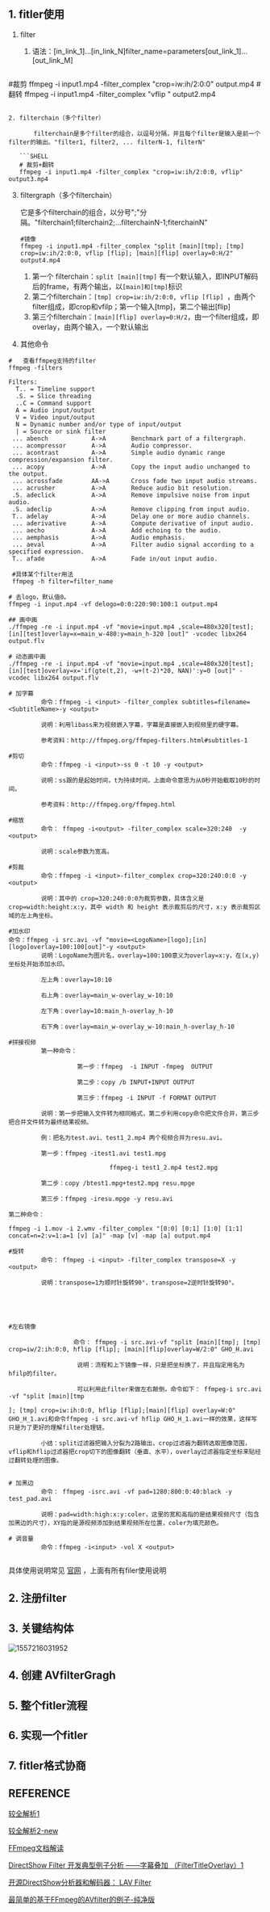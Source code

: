 

## 1. fitler使用

1. filter

   1. 语法：[in_link_1]…[in_link_N]filter_name=parameters[out_link_1]…[out_link_M]

   ```SHELL
#裁剪
   ffmpeg -i input1.mp4 -filter_complex "crop=iw:ih/2:0:0" output.mp4
#翻转
   ffmpeg -i input1.mp4 -filter_complex "vflip " output2.mp4
```
   
2. filterchain（多个filter）

   ​	filterchain是多个filter的组合，以逗号分隔，并且每个filter是输入是前一个filter的输出。"filter1, filter2, ... filterN-1, filterN"

   ```SHELL
   # 裁剪+翻转
   ffmpeg -i input1.mp4 -filter_complex "crop=iw:ih/2:0:0, vflip" output3.mp4
   ```

3. filtergraph（多个filterchain）

   它是多个filterchain的组合，以分号";"分隔。"filterchain1;filterchain2;...filterchainN-1;fiterchainN"

   ```SHELL
   #镜像
   ffmpeg -i input1.mp4 -filter_complex "split [main][tmp]; [tmp] crop=iw:ih/2:0:0, vflip [flip]; [main][flip] overlay=0:H/2" output4.mp4
   ```

   1. 第一个 filterchain：`split [main][tmp]` 有一个默认输入，即INPUT解码后的frame，有两个输出，以`[main]和[tmp]`标识
   2. 第二个filterchain：`[tmp] crop=iw:ih/2:0:0, vflip [flip] `，由两个filter组成，即crop和vfilp；第一个输入[tmp]，第二个输出[flip]
   3. 第三个filterchain：`[main][flip] overlay=0:H/2`，由一个filter组成，即overlay，由两个输入，一个默认输出

4. 其他命令

```shell
#	查看ffmpeg支持的filter
ffmpeg -filters 

Filters:
  T.. = Timeline support	
  .S. = Slice threading		
  ..C = Command support		
  A = Audio input/output
  V = Video input/output
  N = Dynamic number and/or type of input/output
  | = Source or sink filter
 ... abench            A->A       Benchmark part of a filtergraph.
 ... acompressor       A->A       Audio compressor.
 ... acontrast         A->A       Simple audio dynamic range compression/expansion filter.
 ... acopy             A->A       Copy the input audio unchanged to the output.
 ... acrossfade        AA->A      Cross fade two input audio streams.
 ... acrusher          A->A       Reduce audio bit resolution.
 .S. adeclick          A->A       Remove impulsive noise from input audio.
 .S. adeclip           A->A       Remove clipping from input audio.
 T.. adelay            A->A       Delay one or more audio channels.
 ... aderivative       A->A       Compute derivative of input audio.
 ... aecho             A->A       Add echoing to the audio.
 ... aemphasis         A->A       Audio emphasis.
 ... aeval             A->A       Filter audio signal according to a specified expression.
 T.. afade             A->A       Fade in/out input audio.
 
 #具体某个filter用法
 ffmpeg -h filter=filter_name
 
# 去logo，默认值0。
ffmpeg -i input.mp4 -vf delogo=0:0:220:90:100:1 output.mp4

## 画中画
./ffmpeg -re -i input.mp4 -vf "movie=input.mp4 ,scale=480x320[test]; [in][test]overlay=x=main_w-480:y=main_h-320 [out]" -vcodec libx264 output.flv

# 动态画中画
./ffmpeg -re -i input.mp4 -vf "movie=input.mp4 ,scale=480x320[test]; [in][test]overlay=x='if(gte(t,2), -w+(t-2)*20, NAN)':y=0 [out]" -vcodec libx264 output.flv

# 加字幕
         命令：ffmpeg -i <input> -filter_complex subtitles=filename=<SubtitleName>-y <output>

         说明：利用libass来为视频嵌入字幕，字幕是直接嵌入到视频里的硬字幕。

         参考资料：http://ffmpeg.org/ffmpeg-filters.html#subtitles-1

#剪切
         命令：ffmpeg -i <input>-ss 0 -t 10 -y <output>

         说明：ss跟的是起始时间，t为持续时间，上面命令意思为从0秒开始截取10秒的时间。

         参考资料：http://ffmpeg.org/ffmpeg.html

#缩放
         命令： ffmpeg -i<output> -filter_complex scale=320:240  -y <output>

         说明：scale参数为宽高。

#剪裁
         命令：ffmpeg -i <input>-filter_complex crop=320:240:0:0 -y <output>

         说明：其中的 crop=320:240:0:0为裁剪参数，具体含义是 crop=width:height:x:y，其中 width 和 height 表示裁剪后的尺寸，x:y 表示裁剪区域的左上角坐标。

#加水印
命令：ffmpeg -i src.avi -vf "movie=<LogoName>[logo];[in][logo]overlay=100:100[out]"-y <output>
         说明：LogoName为图片名，overlay=100:100意义为overlay=x:y，在(x,y)坐标处开始添加水印。

         左上角：overlay=10:10 

         右上角：overlay=main_w-overlay_w-10:10

         左下角：overlay=10:main_h-overlay_h-10 

         右下角：overlay=main_w-overlay_w-10:main_h-overlay_h-10

#拼接视频
         第一种命令：

                   第一步：ffmpeg  -i INPUT -fmpeg  OUTPUT

                   第二步：copy /b INPUT+INPUT OUTPUT

                   第三步：ffmpeg -i INPUT -f FORMAT OUTPUT

         说明：第一步把输入文件转为相同格式，第二步利用copy命令把文件合并，第三步把合并文件转为最终结果视频。

         例：把名为test.avi、test1_2.mp4 两个视频合并为resu.avi。

         第一步：ffmpeg -itest1.avi test1.mpg

                            ffmpeg-i test1_2.mp4 test2.mpg

         第二步：copy /btest1.mpg+test2.mpg resu.mpge

         第三步：ffmpeg -iresu.mpge -y resu.avi

第二种命令：

ffmpeg -i 1.mov -i 2.wmv -filter_complex "[0:0] [0:1] [1:0] [1:1]  concat=n=2:v=1:a=1 [v] [a]" -map [v] -map [a] output.mp4

#旋转
         命令： ffmpeg -i <input> -filter_complex transpose=X -y <output>

         说明：transpose=1为顺时针旋转90°，transpose=2逆时针旋转90°。





#左右镜像

                  命令： ffmpeg -i src.avi-vf "split [main][tmp]; [tmp] crop=iw/2:ih:0:0, hflip [flip]; [main][flip]overlay=W/2:0" GHO_H.avi

                   说明：流程和上下镜像一样，只是把坐标换了，并且指定用名为hfilp的filter。

                   可以利用此filter来做左右颠倒，命令如下： ffmpeg-i src.avi -vf "split [main][tmp

]; [tmp] crop=iw:ih:0:0, hflip [flip];[main][flip] overlay=W:0" GHO_H_1.avi和命令ffmpeg -i src.avi-vf hflip GHO_H_1.avi一样的效果，这样写只是为了更好的理解filter处理链。

         小结：split过滤器把输入分裂为2路输出，crop过滤器为翻转选取图像范围，vflip和hflip过滤器把crop切下的图像翻转（垂直、水平），overlay过滤器指定坐标来贴经过翻转处理的图像。

 
# 加黑边
         命令： ffmpeg -isrc.avi -vf pad=1280:800:0:40:black -y test_pad.avi

         说明：pad=width:high:x:y:coler，这里的宽和高指的是结果视频尺寸（包含加黑边的尺寸），XY指的是源视频添加到结果视频所在位置，coler为填充颜色。

# 调音量
         命令：ffmpeg -i<input> -vol X <output>
         
```

具体使用说明常见 [官网](http://ffmpeg.org/ffmpeg-filters.html) ，上面有所有filer使用说明

##  2. 注册filter

## 3. 关键结构体

![1557216031952](E:\project\docs2\my\ffmpeg\学习：AVFilter.assets\1557216031952.png)

## 4. 创建 AVfilterGragh

## 5. 整个fitler流程

## 6. 实现一个fitler

## 7. fitler格式协商

## REFERENCE

[较全解析1](https://blog.csdn.net/newchenxf/article/details/51364105)

[较全解析2-new](https://www.cnblogs.com/TaigaCon/p/10171464.html)

[FFmpeg文档解读](https://www.jianshu.com/p/2eccd79b93f1)

[DirectShow Filter 开发典型例子分析 ——字幕叠加 （FilterTitleOverlay）1](https://blog.csdn.net/leixiaohua1020/article/details/12498975)

[开源DirectShow分析器和解码器： LAV Filter](https://blog.csdn.net/leixiaohua1020/article/details/11862265)

[最简单的基于FFmpeg的AVfilter的例子-纯净版](https://blog.csdn.net/leixiaohua1020/article/details/50618190)

